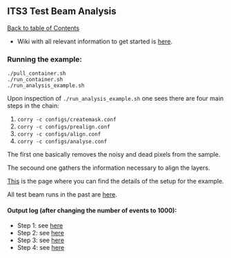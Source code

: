 ## ITS3 Test Beam Analysis
[Back to table of Contents](../README.md)

* Wiki with all relevant information to get started is [here](https://twiki.cern.ch/twiki/bin/viewauth/ALICE/GettingStartedWithTestbeamAnalysis).

### Running the example:
```
./pull_container.sh
./run_container.sh
./run_analysis_example.sh
```

Upon inspection of ```./run_analysis_example.sh``` one sees there are four main steps in the chain:

1. ```corry -c configs/createmask.conf```
2. ```corry -c configs/prealign.conf```
3. ```corry -c configs/align.conf```
4. ```corry -c configs/analyse.conf```

The first one basically removes the noisy and dead pixels from the sample.

The secound one gathers the information necessary to align the layers.

[This](https://twiki.cern.ch/twiki/bin/view/ALICE/ITS3WP3DESY2020August?id=1&filename=IMG_2726.jpg#igp1) is the page where you can find the details of the setup for the example.

All test beam runs in the past are [here](https://twiki.cern.ch/twiki/bin/view/ALICE/ITS3WP3).


#### Output log (after changing the number of events to 1000):
- Step 1: see [here](its3_test_beam_step1.md)
- Step 2: see [here](its3_test_beam_step2.md)
- Step 3: see [here](its3_test_beam_step3.md)
- Step 4: see [here](its3_test_beam_step4.md)